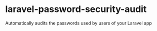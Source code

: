 # laravel-password-security-audit
Automatically audits the passwords used by users of your Laravel app
